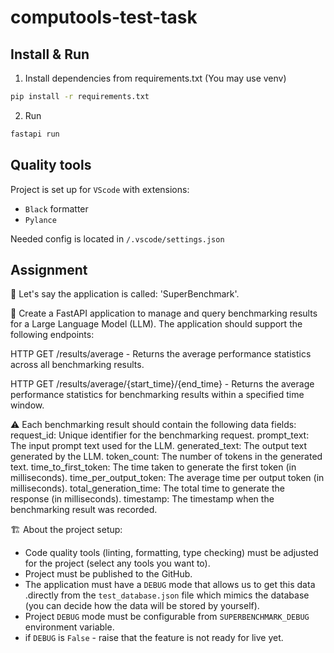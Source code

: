# computools-test-task
## Install & Run
1. Install dependencies from requirements.txt (You may use venv)
```bash
pip install -r requirements.txt
```
2. Run
```bash
fastapi run
```
## Quality tools
Project is set up for `VScode` with extensions:
 * `Black` formatter
 * `Pylance`

Needed config is located in `/.vscode/settings.json`

## Assignment
🤔 Let's say the application is called: 'SuperBenchmark'.

👔 Create a FastAPI application to manage and query benchmarking results for a Large Language Model (LLM). The application should support the following endpoints:

HTTP GET /results/average - Returns the average performance statistics across all benchmarking results.

HTTP GET /results/average/{start_time}/{end_time} - Returns the average performance statistics for benchmarking results within a specified time window.

⚠️ Each benchmarking result should contain the following data fields:
request_id: Unique identifier for the benchmarking request.
prompt_text: The input prompt text used for the LLM.
generated_text: The output text generated by the LLM.
token_count: The number of tokens in the generated text.
time_to_first_token: The time taken to generate the first token (in milliseconds).
time_per_output_token: The average time per output token (in milliseconds).
total_generation_time: The total time to generate the response (in milliseconds).
timestamp: The timestamp when the benchmarking result was recorded.


🏗️ About the project setup:

- Code quality tools (linting, formatting, type checking) must be adjusted for the project (select any tools you want to).
- Project must be published to the GitHub.
- The application must have a ``DEBUG`` mode that allows us to get this data .directly from the ``test_database.json`` file which mimics the database (you can decide how the data will be stored by yourself).
- Project ``DEBUG`` mode must be configurable from ``SUPERBENCHMARK_DEBUG`` environment variable.
- if ``DEBUG`` is ``False`` - raise that the feature is not ready for live yet.
